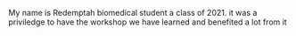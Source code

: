 My name is Redemptah biomedical student a class of 2021.
it was a priviledge to have the workshop we have learned and benefited a lot from it
